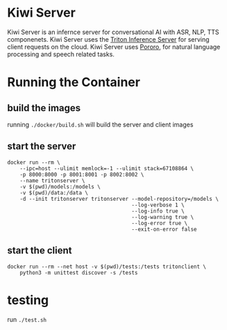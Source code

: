 # Kiwi Server

Kiwi Server is an infernce server for conversational AI with ASR, NLP, TTS componenets. Kiwi Server uses the [Triton Inference Server](https://github.com/triton-inference-server/server) for serving client requests on the cloud. Kiwi Server uses [Pororo](https://github.com/kakaobrain/pororo/tree/7d05a75e8062b00e6b65364b8ec6c52b6293ab07), for natural language processing and speech related tasks.

# Running the Container

## build the images

running `./docker/build.sh` will build the server and client images

## start the server

```
docker run --rm \
    --ipc=host --ulimit memlock=-1 --ulimit stack=67108864 \
    -p 8000:8000 -p 8001:8001 -p 8002:8002 \
    --name tritonserver \
    -v $(pwd)/models:/models \
    -v $(pwd)/data:/data \
    -d --init tritonserver tritonserver --model-repository=/models \
                                        --log-verbose 1 \
                                        --log-info true \
                                        --log-warning true \
                                        --log-error true \
                                        --exit-on-error false
```

## start the client

```
docker run --rm --net host -v $(pwd)/tests:/tests tritonclient \
    python3 -m unittest discover -s /tests
```

# testing

run `./test.sh`
